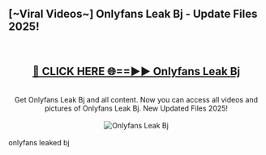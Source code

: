 <h2>[~Viral Videos~] Onlyfans Leak Bj - Update Files 2025!</h2>
<br>
<div align="center">
<h2><a href="https://betterlinks.top/A2PfLJ" rel="nofollow">🔴 CLICK HERE 🌐==►► Onlyfans Leak Bj</a></h2>
<br>
Get Onlyfans Leak Bj and all content. Now you can access all videos and pictures of Onlyfans Leak Bj. New Updated Files 2025!
<br>
<br>
<a href="https://betterlinks.top/A2PfLJ" rel="nofollow" data-target="animated-image.originalLink"><img src="https://i.ibb.co.com/WyWwxjT/player-gif2.gif" alt="Onlyfans Leak Bj" style="max-width: 100%; display: inline-block;" data-target="animated-image.originalImage"></a>
</div>
<br>
onlyfans leaked bj